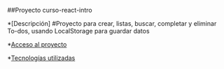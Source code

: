##Proyecto curso-react-intro

*[Descripción] #Proyecto para crear, listas, buscar, completar y eliminar To-dos, usando LocalStorage para guardar datos 

*[Acceso al proyecto](#https://sandycenteno.github.io/curso-react-intro/)

*[Tecnologías utilizadas](#ReactJs,Css,Javascript,Html)
